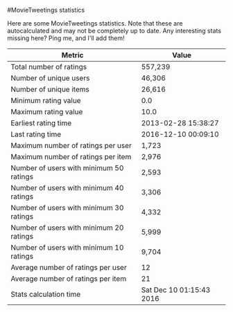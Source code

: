 #MovieTweetings statistics

Here are some MovieTweetings statistics. Note that these are autocalculated and may not be completely up to date. Any interesting stats missing here? Ping me, and I'll add them!

Metric | Value
--- | ---
Total number of ratings                 | 557,239
Number of unique users                  | 46,306
Number of unique items                  | 26,616
Minimum rating value                    | 0.0
Maximum rating value                    | 10.0
Earliest rating time                    | 2013-02-28 15:38:27
Last rating time                        | 2016-12-10 00:09:10
Maximum number of ratings per user      | 1,723
Maximum number of ratings per item      | 2,976
Number of users with minimum 50 ratings | 2,593
Number of users with minimum 40 ratings | 3,306
Number of users with minimum 30 ratings | 4,332
Number of users with minimum 20 ratings | 5,999
Number of users with minimum 10 ratings | 9,704
Average number of ratings per user      | 12
Average number of ratings per item      | 21
Stats calculation time                  | Sat Dec 10 01:15:43 2016

